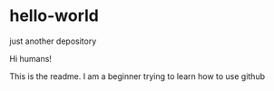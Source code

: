 # hello-world
just another depository

Hi humans!

This is the readme. I am a beginner trying to learn
how to use github
